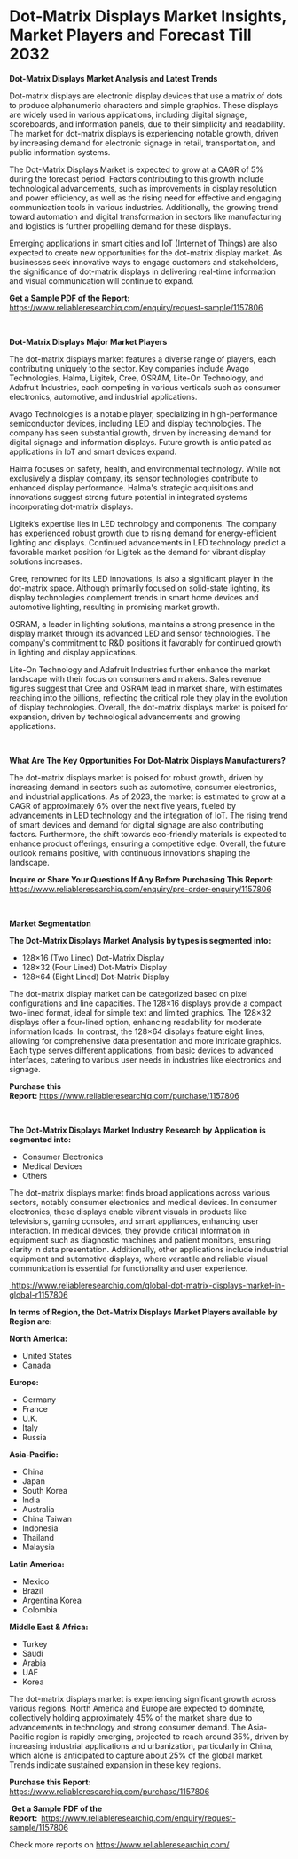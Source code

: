 <p><h1>Dot-Matrix Displays Market Insights, Market Players and Forecast Till 2032</h1></p><p><strong>Dot-Matrix Displays Market Analysis and Latest Trends</strong></p>
<p><p>Dot-matrix displays are electronic display devices that use a matrix of dots to produce alphanumeric characters and simple graphics. These displays are widely used in various applications, including digital signage, scoreboards, and information panels, due to their simplicity and readability. The market for dot-matrix displays is experiencing notable growth, driven by increasing demand for electronic signage in retail, transportation, and public information systems.</p><p>The Dot-Matrix Displays Market is expected to grow at a CAGR of 5% during the forecast period. Factors contributing to this growth include technological advancements, such as improvements in display resolution and power efficiency, as well as the rising need for effective and engaging communication tools in various industries. Additionally, the growing trend toward automation and digital transformation in sectors like manufacturing and logistics is further propelling demand for these displays.</p><p>Emerging applications in smart cities and IoT (Internet of Things) are also expected to create new opportunities for the dot-matrix display market. As businesses seek innovative ways to engage customers and stakeholders, the significance of dot-matrix displays in delivering real-time information and visual communication will continue to expand.</p></p>
<p><strong>Get a Sample PDF of the Report:&nbsp;</strong> <a href="https://www.reliableresearchiq.com/enquiry/request-sample/1157806?utm_campaign=3006&utm_medium=2&utm_source=Github&utm_content=ia&utm_term=05042025&utm_id=dot-matrix-displays">https://www.reliableresearchiq.com/enquiry/request-sample/1157806</a></p>
<p>&nbsp;</p>
<p><strong>Dot-Matrix Displays Major Market Players</strong></p>
<p><p>The dot-matrix displays market features a diverse range of players, each contributing uniquely to the sector. Key companies include Avago Technologies, Halma, Ligitek, Cree, OSRAM, Lite-On Technology, and Adafruit Industries, each competing in various verticals such as consumer electronics, automotive, and industrial applications.</p><p>Avago Technologies is a notable player, specializing in high-performance semiconductor devices, including LED and display technologies. The company has seen substantial growth, driven by increasing demand for digital signage and information displays. Future growth is anticipated as applications in IoT and smart devices expand.</p><p>Halma focuses on safety, health, and environmental technology. While not exclusively a display company, its sensor technologies contribute to enhanced display performance. Halma's strategic acquisitions and innovations suggest strong future potential in integrated systems incorporating dot-matrix displays.</p><p>Ligitek’s expertise lies in LED technology and components. The company has experienced robust growth due to rising demand for energy-efficient lighting and displays. Continued advancements in LED technology predict a favorable market position for Ligitek as the demand for vibrant display solutions increases.</p><p>Cree, renowned for its LED innovations, is also a significant player in the dot-matrix space. Although primarily focused on solid-state lighting, its display technologies complement trends in smart home devices and automotive lighting, resulting in promising market growth.</p><p>OSRAM, a leader in lighting solutions, maintains a strong presence in the display market through its advanced LED and sensor technologies. The company's commitment to R&D positions it favorably for continued growth in lighting and display applications.</p><p>Lite-On Technology and Adafruit Industries further enhance the market landscape with their focus on consumers and makers. Sales revenue figures suggest that Cree and OSRAM lead in market share, with estimates reaching into the billions, reflecting the critical role they play in the evolution of display technologies. Overall, the dot-matrix displays market is poised for expansion, driven by technological advancements and growing applications.</p></p>
<p>&nbsp;</p>
<p><strong>What Are The Key Opportunities For Dot-Matrix Displays Manufacturers?</strong></p>
<p><p>The dot-matrix displays market is poised for robust growth, driven by increasing demand in sectors such as automotive, consumer electronics, and industrial applications. As of 2023, the market is estimated to grow at a CAGR of approximately 6% over the next five years, fueled by advancements in LED technology and the integration of IoT. The rising trend of smart devices and demand for digital signage are also contributing factors. Furthermore, the shift towards eco-friendly materials is expected to enhance product offerings, ensuring a competitive edge. Overall, the future outlook remains positive, with continuous innovations shaping the landscape.</p></p>
<p><strong>Inquire or Share Your Questions If Any Before Purchasing This Report:</strong> <a href="https://www.reliableresearchiq.com/enquiry/pre-order-enquiry/1157806?utm_campaign=3006&utm_medium=2&utm_source=Github&utm_content=ia&utm_term=05042025&utm_id=dot-matrix-displays">https://www.reliableresearchiq.com/enquiry/pre-order-enquiry/1157806</a></p>
<p>&nbsp;</p>
<p><strong>Market Segmentation</strong></p>
<p><strong>The Dot-Matrix Displays Market Analysis by types is segmented into:</strong></p>
<p><ul><li>128×16 (Two Lined) Dot-Matrix Display</li><li>128×32 (Four Lined) Dot-Matrix Display</li><li>128×64 (Eight Lined) Dot-Matrix Display</li></ul></p>
<p><p>The dot-matrix display market can be categorized based on pixel configurations and line capacities. The 128×16 displays provide a compact two-lined format, ideal for simple text and limited graphics. The 128×32 displays offer a four-lined option, enhancing readability for moderate information loads. In contrast, the 128×64 displays feature eight lines, allowing for comprehensive data presentation and more intricate graphics. Each type serves different applications, from basic devices to advanced interfaces, catering to various user needs in industries like electronics and signage.</p></p>
<p><strong>Purchase this Report:&nbsp;</strong><a href="https://www.reliableresearchiq.com/purchase/1157806?utm_campaign=3006&utm_medium=2&utm_source=Github&utm_content=ia&utm_term=05042025&utm_id=dot-matrix-displays">https://www.reliableresearchiq.com/purchase/1157806</a></p>
<p>&nbsp;</p>
<p><strong>The Dot-Matrix Displays Market Industry Research by Application is segmented into:</strong></p>
<p><ul><li>Consumer Electronics</li><li>Medical Devices</li><li>Others</li></ul></p>
<p><p>The dot-matrix displays market finds broad applications across various sectors, notably consumer electronics and medical devices. In consumer electronics, these displays enable vibrant visuals in products like televisions, gaming consoles, and smart appliances, enhancing user interaction. In medical devices, they provide critical information in equipment such as diagnostic machines and patient monitors, ensuring clarity in data presentation. Additionally, other applications include industrial equipment and automotive displays, where versatile and reliable visual communication is essential for functionality and user experience.</p></p>
<p><a href="https://www.reliableresearchiq.com/global-dot-matrix-displays-market-in-global-r1157806?utm_campaign=3006&utm_medium=2&utm_source=Github&utm_content=ia&utm_term=05042025&utm_id=dot-matrix-displays">&nbsp;https://www.reliableresearchiq.com/global-dot-matrix-displays-market-in-global-r1157806</a></p>
<p><strong>In terms of Region, the Dot-Matrix Displays Market Players available by Region are:</strong></p>
<p>
    <p> <strong> North America: </strong>
        <ul>
            <li>United States</li>
            <li>Canada</li>
        </ul>
        </p> 
    <p> <strong> Europe: </strong>
        <ul>
            <li>Germany</li>
            <li>France</li>
            <li>U.K.</li>
            <li>Italy</li>
            <li>Russia</li>
        </ul>
        </p> 
    <p> <strong> Asia-Pacific: </strong>
        <ul>
            <li>China</li>
            <li>Japan</li>
            <li>South Korea</li>
            <li>India</li>
            <li>Australia</li>
            <li>China Taiwan</li>
            <li>Indonesia</li>
            <li>Thailand</li>
            <li>Malaysia</li>
        </ul>
        </p> 
    <p> <strong> Latin America: </strong>
        <ul>
            <li>Mexico</li>
            <li>Brazil</li>
            <li>Argentina Korea</li>
            <li>Colombia</li>
        </ul>
        </p> 
    <p> <strong> Middle East & Africa: </strong>
        <ul>
            <li>Turkey</li>
            <li>Saudi</li>
            <li>Arabia</li>
            <li>UAE</li>
            <li>Korea</li>
        </ul>
    </p>
    </p>
<p><p>The dot-matrix displays market is experiencing significant growth across various regions. North America and Europe are expected to dominate, collectively holding approximately 45% of the market share due to advancements in technology and strong consumer demand. The Asia-Pacific region is rapidly emerging, projected to reach around 35%, driven by increasing industrial applications and urbanization, particularly in China, which alone is anticipated to capture about 25% of the global market. Trends indicate sustained expansion in these key regions.</p></p>
<p><strong>Purchase this Report: </strong><a href="https://www.reliableresearchiq.com/purchase/1157806?utm_campaign=3006&utm_medium=2&utm_source=Github&utm_content=ia&utm_term=05042025&utm_id=dot-matrix-displays">https://www.reliableresearchiq.com/purchase/1157806</a></p>
<p>&nbsp;<strong>Get a Sample PDF of the Report:&nbsp;&nbsp;</strong><a href="https://www.reliableresearchiq.com/enquiry/request-sample/1157806?utm_campaign=3006&utm_medium=2&utm_source=Github&utm_content=ia&utm_term=05042025&utm_id=dot-matrix-displays">https://www.reliableresearchiq.com/enquiry/request-sample/1157806</a></p>
<p><strong></strong></p>
<p>Check more reports on <a href="https://www.reliableresearchiq.com/?utm_campaign=3006&utm_medium=2&utm_source=Github&utm_content=ia&utm_term=05042025&utm_id=dot-matrix-displays">https://www.reliableresearchiq.com/</a></p>